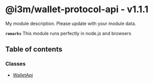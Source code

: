 # @i3m/wallet-protocol-api - v1.1.1

My module description. Please update with your module data.

**`remarks`**
This module runs perfectly in node.js and browsers

## Table of contents

### Classes

- [WalletApi](classes/WalletApi.md)
